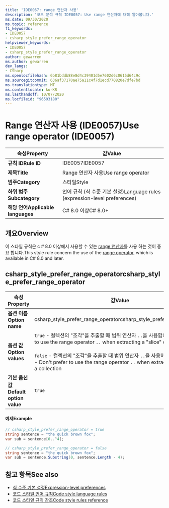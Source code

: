 ```yaml
---
title: 'IDE0057: range 연산자 사용'
description: '코드 분석 규칙 IDE0057: Use range 연산자에 대해 알아봅니다.'
ms.date: 09/30/2020
ms.topic: reference
f1_keywords:
- IDE0057
- csharp_style_prefer_range_operator
helpviewer_keywords:
- IDE0057
- csharp_style_prefer_range_operator
author: gewarren
ms.author: gewarren
dev_langs:
- CSharp
ms.openlocfilehash: 6b81bddb88e8d4c39401d5e7602d6c0615d64c9c
ms.sourcegitcommit: 636af37170ae75a11c4f7d1ecd770820e7dfe7bd
ms.translationtype: MT
ms.contentlocale: ko-KR
ms.lasthandoff: 10/07/2020
ms.locfileid: "96593180"
---
```

# <a name="use-range-operator-ide0057"></a><span data-ttu-id="2d49e-103">Range 연산자 사용 (IDE0057)</span><span class="sxs-lookup"><span data-stu-id="2d49e-103">Use range operator (IDE0057)</span></span>

|<span data-ttu-id="2d49e-104">속성</span><span class="sxs-lookup"><span data-stu-id="2d49e-104">Property</span></span>|<span data-ttu-id="2d49e-105">값</span><span class="sxs-lookup"><span data-stu-id="2d49e-105">Value</span></span>|
|-|-|
| <span data-ttu-id="2d49e-106">**규칙 ID**</span><span class="sxs-lookup"><span data-stu-id="2d49e-106">**Rule ID**</span></span> | <span data-ttu-id="2d49e-107">IDE0057</span><span class="sxs-lookup"><span data-stu-id="2d49e-107">IDE0057</span></span> |
| <span data-ttu-id="2d49e-108">**제목**</span><span class="sxs-lookup"><span data-stu-id="2d49e-108">**Title**</span></span> | <span data-ttu-id="2d49e-109">Range 연산자 사용</span><span class="sxs-lookup"><span data-stu-id="2d49e-109">Use range operator</span></span> |
| <span data-ttu-id="2d49e-110">**범주**</span><span class="sxs-lookup"><span data-stu-id="2d49e-110">**Category**</span></span> | <span data-ttu-id="2d49e-111">스타일</span><span class="sxs-lookup"><span data-stu-id="2d49e-111">Style</span></span> |
| <span data-ttu-id="2d49e-112">**하위 범주**</span><span class="sxs-lookup"><span data-stu-id="2d49e-112">**Subcategory**</span></span> | <span data-ttu-id="2d49e-113">언어 규칙 (식 수준 기본 설정)</span><span class="sxs-lookup"><span data-stu-id="2d49e-113">Language rules (expression-level preferences)</span></span> |
| <span data-ttu-id="2d49e-114">**해당 언어**</span><span class="sxs-lookup"><span data-stu-id="2d49e-114">**Applicable languages**</span></span> | <span data-ttu-id="2d49e-115">C# 8.0 이상</span><span class="sxs-lookup"><span data-stu-id="2d49e-115">C# 8.0+</span></span> |

## <a name="overview"></a><span data-ttu-id="2d49e-116">개요</span><span class="sxs-lookup"><span data-stu-id="2d49e-116">Overview</span></span>

<span data-ttu-id="2d49e-117">이 스타일 규칙은 c # 8.0 이상에서 사용할 수 있는 [range 연산자](../../../csharp/language-reference/operators/member-access-operators.md#range-operator-)를 사용 하는 것이 중요 합니다.</span><span class="sxs-lookup"><span data-stu-id="2d49e-117">This style rule concern the use of the [range operator](../../../csharp/language-reference/operators/member-access-operators.md#range-operator-), which is available in C# 8.0 and later.</span></span>

## <a name="csharp_style_prefer_range_operator"></a><span data-ttu-id="2d49e-118">csharp_style_prefer_range_operator</span><span class="sxs-lookup"><span data-stu-id="2d49e-118">csharp_style_prefer_range_operator</span></span>

|<span data-ttu-id="2d49e-119">속성</span><span class="sxs-lookup"><span data-stu-id="2d49e-119">Property</span></span>|<span data-ttu-id="2d49e-120">값</span><span class="sxs-lookup"><span data-stu-id="2d49e-120">Value</span></span>|
|-|-|
| <span data-ttu-id="2d49e-121">**옵션 이름**</span><span class="sxs-lookup"><span data-stu-id="2d49e-121">**Option name**</span></span> | <span data-ttu-id="2d49e-122">csharp_style_prefer_range_operator</span><span class="sxs-lookup"><span data-stu-id="2d49e-122">csharp_style_prefer_range_operator</span></span>
| <span data-ttu-id="2d49e-123">**옵션 값**</span><span class="sxs-lookup"><span data-stu-id="2d49e-123">**Option values**</span></span> | <span data-ttu-id="2d49e-124">`true` - 컬렉션의 "조각"을 추출할 때 범위 연산자 `..`을 사용합니다.</span><span class="sxs-lookup"><span data-stu-id="2d49e-124">`true` - Prefer to use the range operator `..` when extracting a "slice" of a collection</span></span><br /><br /><span data-ttu-id="2d49e-125">`false` - 컬렉션의 "조각"을 추출할 때 범위 연산자 `..`을 사용하지 않습니다.</span><span class="sxs-lookup"><span data-stu-id="2d49e-125">`false` - Don't prefer to use the range operator `..` when extracting a "slice" of a collection</span></span> |
| <span data-ttu-id="2d49e-126">**기본 옵션 값**</span><span class="sxs-lookup"><span data-stu-id="2d49e-126">**Default option value**</span></span> | `true` |

#### <a name="example"></a><span data-ttu-id="2d49e-127">예제</span><span class="sxs-lookup"><span data-stu-id="2d49e-127">Example</span></span>

```csharp
// csharp_style_prefer_range_operator = true
string sentence = "the quick brown fox";
var sub = sentence[0..^4];

// csharp_style_prefer_range_operator = false
string sentence = "the quick brown fox";
var sub = sentence.Substring(0, sentence.Length - 4);
```

## <a name="see-also"></a><span data-ttu-id="2d49e-128">참고 항목</span><span class="sxs-lookup"><span data-stu-id="2d49e-128">See also</span></span>

- [<span data-ttu-id="2d49e-129">식 수준 기본 설정</span><span class="sxs-lookup"><span data-stu-id="2d49e-129">Expression-level preferences</span></span>](expression-level-preferences.md)
- [<span data-ttu-id="2d49e-130">코드 스타일 언어 규칙</span><span class="sxs-lookup"><span data-stu-id="2d49e-130">Code style language rules</span></span>](language-rules.md)
- [<span data-ttu-id="2d49e-131">코드 스타일 규칙 참조</span><span class="sxs-lookup"><span data-stu-id="2d49e-131">Code style rules reference</span></span>](index.md)
